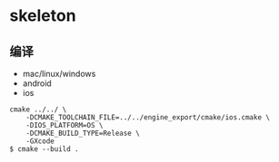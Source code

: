 # skeleton

## 编译
* mac/linux/windows
* android
* ios
```
cmake ../../ \
    -DCMAKE_TOOLCHAIN_FILE=../../engine_export/cmake/ios.cmake \
    -DIOS_PLATFORM=OS \
    -DCMAKE_BUILD_TYPE=Release \
    -GXcode
$ cmake --build .
```